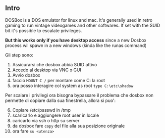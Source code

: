 ## Intro

DOSBox is a DOS emulator for linux and mac.
It's generally used in retro gaming to run vintage videogames and other softwares. If set with the SUID bit  it's possible to escalate privileges.

**But this works only if you have desktop access** since a new Dosbox process wil spawn in a new windows (kinda like the runas command)

Gli step sono:

 1. Assicurarsi che dosbox abbia SUID attivo
 2. Accedo al desktop via VNC o GUI
 3. Avvio dosbox
 4. faccio `MOUNT C /` per montare come C: la root
 5. ora posso interagire col system as root `type C:\etc\shadow`

Per scalare i privilegi ora bisogna bypassare il problema che dosbox non permette di copiare dalla sua finestrella, allora si puo':

6. Copiare /etc/passwd in /tmp
7. scaricarlo e aggiungere root user in locale
8. caricarlo via ssh o http su server
9. da dosbox fare `copy` del file alla sua posizione originale
10. ora fare  `su <utenza>`